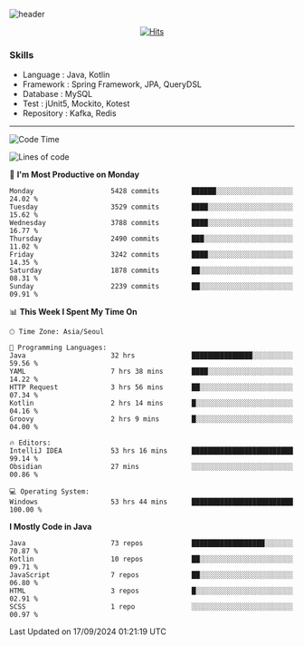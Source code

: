 <!-- Github Profile Readme로 프로필 꾸미기 : https://zzsza.github.io/development/2020/07/10/make-github-profile-readme/ -->

<!-- github theme -->
  <!-- 
    ![header](https://capsule-render.vercel.app/api?type=slice&color=e0f0e3&height=150&section=header&text=beasy&fontSize=45)
  -->
  ![header](https://capsule-render.vercel.app/api?type=soft&color=e0f0e3&height=150&section=header&text=Choi-YongSeok&fontSize=55&animation=twinkling)


<!-- hits count : https://hits.seeyoufarm.com/ -->
<div align=center>
    
  [![Hits](https://hits.seeyoufarm.com/api/count/incr/badge.svg?url=https%3A%2F%2Fgithub.com%2Fchoi-ys&count_bg=%2379C83D&title_bg=%23555555&icon=&icon_color=%23E7E7E7&title=hits&edge_flat=false)](https://hits.seeyoufarm.com)

</div>


<!-- Committed Top Lang -->
<div align=center>
</div>


### Skills
 - Language : Java, Kotlin
 - Framework : Spring Framework, JPA, QueryDSL
 - Database : MySQL
 - Test : jUnit5, Mockito, Kotest
 - Repository : Kafka, Redis

---

<!--START_SECTION:waka-->
![Code Time](http://img.shields.io/badge/Code%20Time-4%2C578%20hrs%2049%20mins-blue)

![Lines of code](https://img.shields.io/badge/From%20Hello%20World%20I%27ve%20Written-15.0%20million%20lines%20of%20code-blue)

📅 **I'm Most Productive on Monday** 

```text
Monday                   5428 commits        ██████░░░░░░░░░░░░░░░░░░░   24.02 % 
Tuesday                  3529 commits        ████░░░░░░░░░░░░░░░░░░░░░   15.62 % 
Wednesday                3788 commits        ████░░░░░░░░░░░░░░░░░░░░░   16.77 % 
Thursday                 2490 commits        ███░░░░░░░░░░░░░░░░░░░░░░   11.02 % 
Friday                   3242 commits        ████░░░░░░░░░░░░░░░░░░░░░   14.35 % 
Saturday                 1878 commits        ██░░░░░░░░░░░░░░░░░░░░░░░   08.31 % 
Sunday                   2239 commits        ██░░░░░░░░░░░░░░░░░░░░░░░   09.91 % 
```


📊 **This Week I Spent My Time On** 

```text
🕑︎ Time Zone: Asia/Seoul

💬 Programming Languages: 
Java                     32 hrs              ███████████████░░░░░░░░░░   59.56 % 
YAML                     7 hrs 38 mins       ████░░░░░░░░░░░░░░░░░░░░░   14.22 % 
HTTP Request             3 hrs 56 mins       ██░░░░░░░░░░░░░░░░░░░░░░░   07.34 % 
Kotlin                   2 hrs 14 mins       █░░░░░░░░░░░░░░░░░░░░░░░░   04.16 % 
Groovy                   2 hrs 9 mins        █░░░░░░░░░░░░░░░░░░░░░░░░   04.00 % 

🔥 Editors: 
IntelliJ IDEA            53 hrs 16 mins      █████████████████████████   99.14 % 
Obsidian                 27 mins             ░░░░░░░░░░░░░░░░░░░░░░░░░   00.86 % 

💻 Operating System: 
Windows                  53 hrs 44 mins      █████████████████████████   100.00 % 
```

**I Mostly Code in Java** 

```text
Java                     73 repos            ██████████████████░░░░░░░   70.87 % 
Kotlin                   10 repos            ██░░░░░░░░░░░░░░░░░░░░░░░   09.71 % 
JavaScript               7 repos             ██░░░░░░░░░░░░░░░░░░░░░░░   06.80 % 
HTML                     3 repos             █░░░░░░░░░░░░░░░░░░░░░░░░   02.91 % 
SCSS                     1 repo              ░░░░░░░░░░░░░░░░░░░░░░░░░   00.97 % 
```




 Last Updated on 17/09/2024 01:21:19 UTC
<!--END_SECTION:waka-->

<!-- 
![footer](https://capsule-render.vercel.app/api?section=footer&type=slice&color=e0f0e3)
-->

